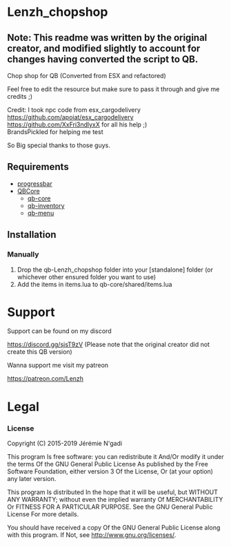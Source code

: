 # Lenzh_chopshop

## Note: This readme was written by the original creator, and modified slightly to account for changes having converted the script to QB.
Chop shop for QB (Converted from ESX and refactored)

Feel free to edit the resource but make sure to pass it through and give me credits ;)  

Credit:
I took npc code from esx_cargodelivery  
https://github.com/apoiat/esx_cargodelivery  
https://github.com/XxFri3ndlyxX for all his help ;)  
BrandsPickled for helping me test

So Big special thanks to those guys.  

## Requirements
- [progressbar](https://github.com/qbcore-framework/progressbar)
- [QBCore](https://github.com/qbcore-framework)
    - [qb-core](https://github.com/qbcore-framework/qb-core)
    - [qb-inventory](https://github.com/qbcore-framework/qb-inventory)
    - [qb-menu](https://github.com/qbcore-framework/qb-menu)


## Installation

### Manually
1. Drop the qb-Lenzh_chopshop folder into your [standalone] folder (or whichever other ensured folder you want to use)
2. Add the items in items.lua to qb-core/shared/items.lua


# Support
Support can be found on my discord

https://discord.gg/sjsT9zV (Please note that the original creator did not create this QB version)

Wanna support me visit my patreon

https://patreon.com/Lenzh
# Legal
### License

Copyright (C) 2015-2019 Jérémie N'gadi

This program Is free software: you can redistribute it And/Or modify it under the terms Of the GNU General Public License As published by the Free Software Foundation, either version 3 Of the License, Or (at your option) any later version.

This program Is distributed In the hope that it will be useful, but WITHOUT ANY WARRANTY; without even the implied warranty Of MERCHANTABILITY Or FITNESS FOR A PARTICULAR PURPOSE. See the GNU General Public License For more details.

You should have received a copy Of the GNU General Public License along with this program. If Not, see http://www.gnu.org/licenses/.
